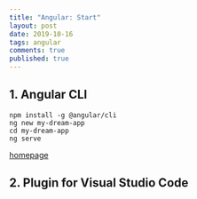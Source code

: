 ```yaml
---
title: "Angular: Start"
layout: post
date: 2019-10-16
tags: angular
comments: true
published: true
---
```

## 1. Angular CLI

```
npm install -g @angular/cli
ng new my-dream-app
cd my-dream-app
ng serve
```
[homepage](https://cli.angular.io)

## 2. Plugin for Visual Studio Code